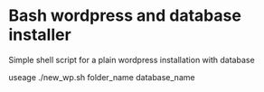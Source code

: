 # Bash wordpress and database installer

Simple shell script for a plain wordpress installation with database

useage ./new_wp.sh folder_name database_name

